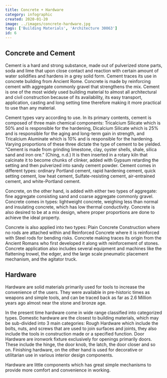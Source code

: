```yaml
---
title: Concrete + Hardware
category: infographic
created: 2020-01-20
image: ../images/concrete-hardware.jpg
tags: ['Building Materials', 'Architecture 30063']
id: 6
---
```


## Concrete and Cement

Cement is a hard and strong substance, made out of pulverized stone parts, soda and lime that upon close contact and reaction with certain amount of water solidifies and hardens in a grey solid form. Cement traces its use in concrete building from Ancient Rome. Concrete is made by reinforcing cement with aggregate commonly gravel that strengthens the mix. Cement is one of the most widely used building material to almost all architectural and civil construction because of its availability, its easy transport, application, casting and long setting time therefore making it more practical to use than any material.

Cement types vary according to use. In its primary contents, cement is composed of three main chemical components: Tricalcium Silicate which is 50% and is responsible for the hardening, Dicalcium Silicate which is 25% and is responsible for the aging and long-term gain in strength, and Tricalcium Aluminate which is 10% and is responsible for the hardening. Varying proportions of these three dictate the type of cement to be yielded. “Cement is made from grinding limestone, clay, oyster shells, shale, silica sand and iron ore.” (Ching, n.d.) It is then inserted in a rotary kiln that calcinate it to become chunks of clinker, added with Gypsum retarding the setting and then pulverized into sandy cement powder.
Cement comes in different types: ordinary Portland cement, rapid hardening cement, quick setting cement, low heat cement, Sulfate-resisting cement, air-entrained cement, and white-Portland cement.

Concrete, on the other hand, is added with either two types of aggregate: fine aggregate consisting sand and coarse aggregate commonly gravel. Concrete comes in types: lightweight concrete, weighing less than normal and insulating concrete, which has low thermal conductivity. Concrete is also desired to be at a mix design, where proper proportions are done to achieve the ideal property.

Concrete is also applied into two types: Plain Concrete Construction where no rods are attached within and Reinforced Concrete where it is reinforced with Steel rods for bending risks. Concrete making traces its origin from the Ancient Romans who first developed it along with reinforcement of stones. Concrete application also includes several equipment and machines like the flattening trowel, the edger, and the large scale pneumatic placement mechanism, and the agitator truck.

## Hardware

Hardware are solid materials primarily used for tools to increase the convenience of the users. They were available in pre-historic times as weapons and simple tools, and can be traced back as far as 2.6 Million years ago almost near the stone and bronze age.

In the present time hardware come in wide range classified into categorized types. Domestic hardware are the closest to building materials, which may be sub-divided into 3 main categories: Rough Hardware which include the bolts, nuts, and screws that are used to join surfaces and joints, they also include the tools in construction made or a specified function. Door Hardware are ironwork fixture exclusively for openings primarily doors. These include the hinge, the door knob, the latch, the door closer and so on. Finishing hardware, on the other hand is used for decorative or utilitarian use in various interior design components.

Hardware are little components which has great simple mechanisms to provide more comfort and convenience in working.
